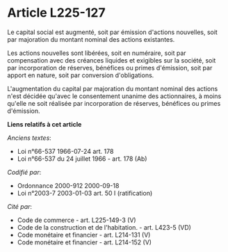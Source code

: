# Article L225-127

Le capital social est augmenté, soit par émission d'actions nouvelles, soit par majoration du montant nominal des actions
existantes.

Les actions nouvelles sont libérées, soit en numéraire, soit par compensation avec des créances liquides et exigibles sur la
société, soit par incorporation de réserves, bénéfices ou primes d'émission, soit par apport en nature, soit par conversion
d'obligations.

L'augmentation du capital par majoration du montant nominal des actions n'est décidée qu'avec le consentement unanime des
actionnaires, à moins qu'elle ne soit réalisée par incorporation de réserves, bénéfices ou primes d'émission.

**Liens relatifs à cet article**

_Anciens textes_:

  - Loi n°66-537 1966-07-24 art. 178
  - Loi n°66-537 du 24 juillet 1966 - art. 178 (Ab)

_Codifié par_:

  - Ordonnance 2000-912 2000-09-18
  - Loi n°2003-7 2003-01-03 art. 50 I (ratification)

_Cité par_:

  - Code de commerce - art. L225-149-3 (V)
  - Code de la construction et de l'habitation. - art. L423-5 (VD)
  - Code monétaire et financier - art. L214-131 (V)
  - Code monétaire et financier - art. L214-152 (V)
